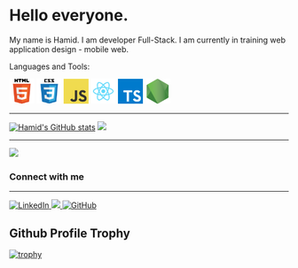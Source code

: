 # Hello everyone.

My name is Hamid. I am developer Full-Stack.
I am currently in training web application design - mobile web.

Languages and Tools:

<code><img height="45" src="https://raw.githubusercontent.com/github/explore/80688e429a7d4ef2fca1e82350fe8e3517d3494d/topics/html/html.png"></code>
<code><img height="45" src="https://raw.githubusercontent.com/github/explore/80688e429a7d4ef2fca1e82350fe8e3517d3494d/topics/css/css.png"></code>
<code><img height="45" src="https://raw.githubusercontent.com/github/explore/80688e429a7d4ef2fca1e82350fe8e3517d3494d/topics/javascript/javascript.png"></code>
<code><img height="45" src="https://raw.githubusercontent.com/github/explore/80688e429a7d4ef2fca1e82350fe8e3517d3494d/topics/react/react.png"></code>
<code><img height="45" src="https://raw.githubusercontent.com/github/explore/80688e429a7d4ef2fca1e82350fe8e3517d3494d/topics/typescript/typescript.png"></code>
<code><img height="45" src="https://raw.githubusercontent.com/github/explore/80688e429a7d4ef2fca1e82350fe8e3517d3494d/topics/nodejs/nodejs.png"></code>

---

<section>
<a href="https://github.com/IdurarDev/"><img height="150em" src="https://github-readme-stats.vercel.app/api?username=IdurarDev&show_icons=true&include_all_commits=true&theme=algolia" alt="Hamid's GitHub stats"/></a>
<a href="https://github.com/IdurarDev/"><img height="150em" src="https://github-readme-stats.vercel.app/api/top-langs/?username=IdurarDev&layout=compact&langs_count=10&include_all_commits=true&count_private=true&show_icons=true&theme=github_dark" /></a>
</section>
  
---

<a href="https://wakatime.com/@IdurarDev"><img height="150em" src="https://github-readme-stats.vercel.app/api/wakatime?username=IdurarDev&include_all_commits=true&count_private=true&show_icons=true&theme=radical"/></a>

### Connect with me 

---

<a href="https://www.linkedin.com/in/hamid-berkaine/" target="_blank">
  <img src="https://img.shields.io/static/v1?style=for-the-badge&label=LinkedIn&labelColor=silver&logo=linkedin&logoColor=blue&message=hamid-berkaine&color=blue&link=https://linkedin.com/in/hamid-berkaine" alt="LinkedIn" />
</a>
<a href="https://twitter.com/hamid_idurar" target="_blank">
  <img src="https://img.shields.io/static/v1?style=for-the-badge&label=Twitter&labelColor=silver&logo=twitter&logoColor=blue&message=hamid_idurar&color=blue&link=https://twitter.com/hamid_idurar" />
</a>
<a href="https://github.com/IdurarDev/">
    <img src="https://img.shields.io/static/v1?style=for-the-badge&label=GitHub&labelColor=silver&logo=github&logoColor=black&message=IdurarDev&color=black&link=https://github.com/IdurarDev" alt="GitHub" />
</a>




Github Profile Trophy
---

[![trophy](https://github-profile-trophy.vercel.app/?username=IdurarDev&theme=onestar&row=2&column=3)](https://github.com/IdurarDev)
